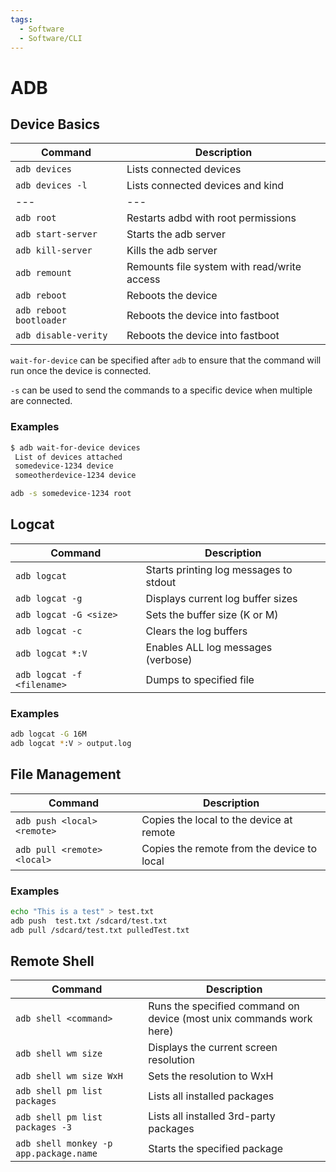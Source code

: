 ```yaml
---
tags:
  - Software
  - Software/CLI
---
```


# ADB

## Device Basics

| Command                 | Description                                 |
| ----------------------- | ------------------------------------------- |
| `adb devices`           | Lists connected devices                     |
| `adb devices -l`        | Lists connected devices and kind            |
| ---                     | ---                                         |
| `adb root`              | Restarts adbd with root permissions         |
| `adb start-server`      | Starts the adb server                       |
| `adb kill-server`       | Kills the adb server                        |
| `adb remount`           | Remounts file system with read/write access |
| `adb reboot`            | Reboots the device                          |
| `adb reboot bootloader` | Reboots the device into fastboot            |
| `adb disable-verity`    | Reboots the device into fastboot            |

`wait-for-device` can be specified after `adb` to ensure that the command will run once the device is connected.

`-s` can be used to send the commands to a specific device when multiple are connected.

### Examples

```bash
$ adb wait-for-device devices
 List of devices attached
 somedevice-1234 device
 someotherdevice-1234 device
```

```bash
adb -s somedevice-1234 root
```

## Logcat

| Command                    | Description                            |
| -------------------------- | -------------------------------------- |
| `adb logcat`               | Starts printing log messages to stdout |
| `adb logcat -g`            | Displays current log buffer sizes      |
| `adb logcat -G <size>`     | Sets the buffer size (K or M)          |
| `adb logcat -c`            | Clears the log buffers                 |
| `adb logcat *:V`           | Enables ALL log messages (verbose)     |
| `adb logcat -f <filename>` | Dumps to specified file                |

### Examples

```bash
adb logcat -G 16M
adb logcat *:V > output.log
```

## File Management

| Command                     | Description                                |
| --------------------------- | ------------------------------------------ |
| `adb push <local> <remote>` | Copies the local to the device at remote   |
| `adb pull <remote> <local>` | Copies the remote from the device to local |

### Examples

```bash
echo "This is a test" > test.txt
adb push  test.txt /sdcard/test.txt
adb pull /sdcard/test.txt pulledTest.txt
```

## Remote Shell

| Command                                | Description                                                         |
| -------------------------------------- | ------------------------------------------------------------------- |
| `adb shell <command>`                  | Runs the specified command on device (most unix commands work here) |
| `adb shell wm size`                    | Displays the current screen resolution                              |
| `adb shell wm size WxH`                | Sets the resolution to WxH                                          |
| `adb shell pm list packages`           | Lists all installed packages                                        |
| `adb shell pm list packages -3`        | Lists all installed 3rd-party packages                              |
| `adb shell monkey -p app.package.name` | Starts the specified package                                        |
